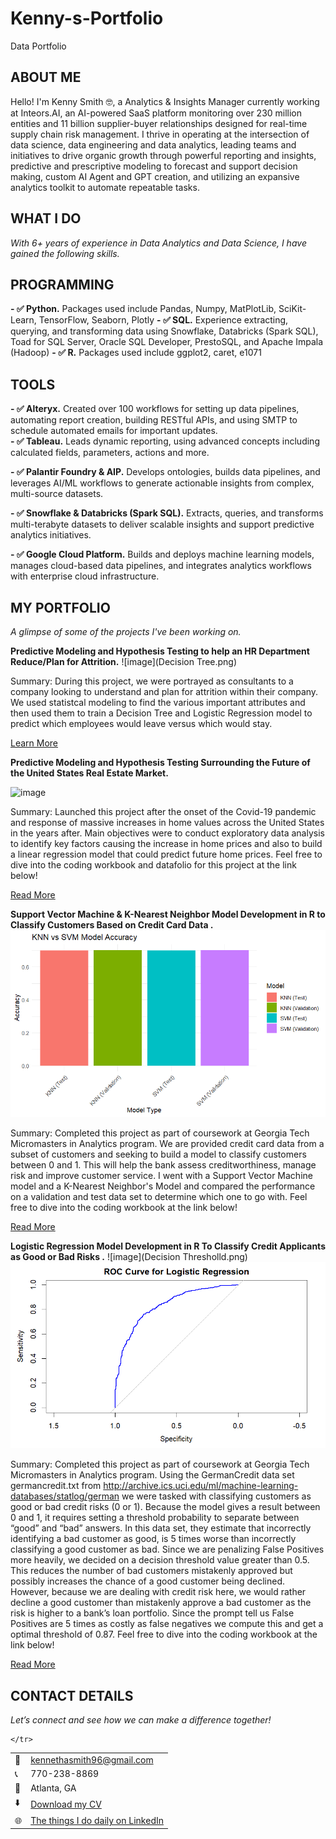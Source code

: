 # Kenny-s-Portfolio
Data Portfolio

<!--Section 1: Introduce your self-->
## ABOUT ME

Hello! I'm Kenny Smith 🤓, a Analytics & Insights Manager currently working at Inteors.AI, an AI-powered SaaS platform monitoring over 230 million entities and 11 billion supplier-buyer relationships designed for real-time supply chain risk management. I thrive in operating at the intersection of data science, data engineering and data analytics, leading teams and initiatives to drive organic growth through powerful reporting and insights, predictive and prescriptive modeling to forecast and support decision making, custom AI Agent and GPT creation, and utilizing an expansive analytics toolkit to automate repeatable tasks. 


<!--Mention your top/relevant skills here - core and soft skills-->
## WHAT I DO

*With 6+ years of experience in Data Analytics and Data Science, I have gained the following skills.*
## PROGRAMMING
**- ✅ Python.**
Packages used include Pandas, Numpy, MatPlotLib, SciKit-Learn, TensorFlow, Seaborn, Plotly 
**- ✅ SQL.**
Experience extracting, querying, and transforming data using Snowflake, Databricks (Spark SQL), Toad for SQL Server, Oracle SQL Developer, PrestoSQL, and Apache Impala (Hadoop) 
**- ✅ R.**
Packages used include ggplot2, caret, e1071

## TOOLS
**- ✅ Alteryx.**
Created over 100 workflows for setting up data pipelines, automating report creation, building RESTful APIs, and using SMTP to schedule automated emails for important updates.  
**- ✅ Tableau.**
Leads dynamic reporting, using advanced concepts including calculated fields, parameters, actions and more. 

**- ✅ Palantir Foundry & AIP.**
Develops ontologies, builds data pipelines, and leverages AI/ML workflows to generate actionable insights from complex, multi-source datasets.

**- ✅ Snowflake & Databricks (Spark SQL).**
Extracts, queries, and transforms multi-terabyte datasets to deliver scalable insights and support predictive analytics initiatives.

**- ✅ Google Cloud Platform.**
Builds and deploys machine learning models, manages cloud-based data pipelines, and integrates analytics workflows with enterprise cloud infrastructure.


<!--Section 2: List 3-4 key projects-->
## MY PORTFOLIO 

*A glimpse of some of the projects I've been working on.*

**Predictive Modeling and Hypothesis Testing to help an HR Department Reduce/Plan for Attrition.**
![image](Decision Tree.png)

Summary: During this project, we were portrayed as consultants to a company looking to understand and plan for attrition within their company. We used statistcal modeling to find the various important attributes and then used them to train a Decision Tree and Logistic Regression model to predict which employees would leave versus which would stay. 


[Learn More](https://drive.google.com/drive/folders/1ilPszHCMcltSQQeigEya-av1lxLnHdla?usp=drive_link)

**Predictive Modeling and Hypothesis Testing Surrounding the Future of the United States Real Estate Market.**

![image](Real_Estate_Modeling.png)



Summary: Launched this project after the onset of the Covid-19 pandemic and response of massive increases in home values across the United States in the years after. Main objectives were to conduct exploratory data analysis to identify key factors causing the increase in home prices and also to build a linear regression model that could predict future home prices. Feel free to dive into the coding workbook and datafolio for this project at the link below!

[Read More](https://drive.google.com/drive/folders/1Ki2uTiqJPgr1ksEgQ4fXv2TIjd1eccV6?usp=drive_link)

**Support Vector Machine & K-Nearest Neighbor Model Development in R to Classify Customers Based on Credit Card Data .**
![image](Rplot05.png)

Summary: Completed this project as part of coursework at Georgia Tech Micromasters in Analytics program. We are provided credit card data from a subset of customers and seeking to build a model to classify customers between 0 and 1. This will help the bank assess creditworthiness, manage risk and improve customer service. I went with a Support Vector Machine model and a K-Nearest Neighbor's Model and compared the performance on a validation and test data set to determine which one to go with. Feel free to dive into the coding workbook at the link below! 

[Read More](https://github.com/KSmithJr/Georgia-Tech-Micromasters--Analytics-Work/blob/7346edd293ca19d80c2ab776c52dd9e8e3bc61ef/Cross-Validation.R)

**Logistic Regression Model Development in R To Classify Credit Applicants as Good or Bad Risks .**
![image](Decision Thresholld.png)
![image](Rplot09.png)

Summary: Completed this project as part of coursework at Georgia Tech Micromasters in Analytics program. Using the GermanCredit data set germancredit.txt from http://archive.ics.uci.edu/ml/machine-learning-databases/statlog/german we were tasked with classifying customers as good or bad credit risks (0 or 1). Because the model gives a result between 0 and 1, it requires setting a threshold probability to separate between “good” and “bad” answers.  In this data set, they estimate that incorrectly identifying a bad customer as good, is 5 times worse than incorrectly classifying a good customer as bad. Since we are penalizing False Positives more heavily, we decided on a decision threshold value greater than 0.5. This reduces the number of bad customers mistakenly approved but possibly increases the chance of a good customer being declined. However, because we are dealing with credit risk here, we would rather decline a good customer than mistakenly approve a bad customer as the risk is higher to a bank’s loan portfolio. Since the prompt tell us False Positives are 5 times as costly as false negatives we compute this and get a optimal threshold of 0.87. Feel free to dive into the coding workbook at the link below! 

[Read More](https://github.com/KSmithJr/Georgia-Tech-Micromasters--Analytics-Work/blob/main/Logistiic%20Regression%20Model-%20Credit%20Risk.R)

## CONTACT DETAILS

*Let’s connect and see how we can make a difference together!*
<table>
  <tbody>
    <tr>
      <td>📧</td>
      <td><a href="mailto:kennethasmith96@gmail.com">kennethasmith96@gmail.com</a></td>
    </tr>
    <tr>
      <td>📞</td>
      <td>770-238-8869</td>
    </tr>
    <tr>
      <td>📍</td>
      <td>Atlanta, GA</td>
    </tr>
    <tr>
      <td>⬇️</td>
      <td><a href="https://github.com/KSmithJr/Kenny-s-Portfolio/blob/af7decba47fcba7f20eda0fe1a60ef8e0f6f2a87/Kenneth%20Smith%20Resume%202025-2026.pdf">Download my CV</a></td>
    </tr>
    <tr>
      <td>🌐</td>
      <td><a href="https://www.linkedin.com/in/kenneth-a-smith/">The things I do daily on LinkedIn</a></td>
    </tr>
    <tr>
     
      
    </tr>
  </tbody>
</table>
